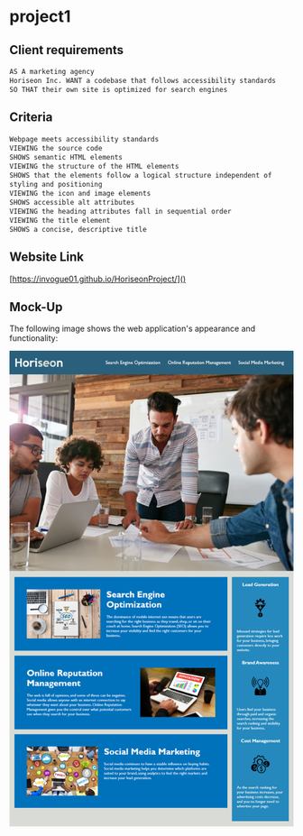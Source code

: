 # project1

## Client requirements 

```
AS A marketing agency
Horiseon Inc. WANT a codebase that follows accessibility standards
SO THAT their own site is optimized for search engines
```

## Criteria

```
Webpage meets accessibility standards
VIEWING the source code
SHOWS semantic HTML elements
VIEWING the structure of the HTML elements
SHOWS that the elements follow a logical structure independent of styling and positioning
VIEWING the icon and image elements
SHOWS accessible alt attributes
VIEWING the heading attributes fall in sequential order
VIEWING the title element
SHOWS a concise, descriptive title
```
## Website Link
[https://invogue01.github.io/HoriseonProject/]()

## Mock-Up


The following image shows the web application's appearance and functionality:

![The Horiseon webpage includes a navigation bar, a header image, and cards with text and images at the bottom of the page.](assets/images/HoriseonProject.png)
